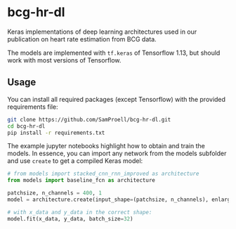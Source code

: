 # bcg-hr-dl
Keras implementations of deep learning architectures used in our publication on
heart rate estimation from BCG data.

The models are implemented with `tf.keras` of Tensorflow 1.13, but should work
with most versions of Tensorflow.


## Usage

You can install all required packages (except Tensorflow) with the provided
requirements file:

```bash
git clone https://github.com/SamProell/bcg-hr-dl.git
cd bcg-hr-dl
pip install -r requirements.txt
```

The example jupyter notebooks highlight how to obtain and train the models.
In essence, you can import any network from the models subfolder and use
`create` to get a compiled Keras model:

```python
# from models import stacked_cnn_rnn_improved as architecture
from models import baseline_fcn as architecture

patchsize, n_channels = 400, 1
model = architecture.create(input_shape=(patchsize, n_channels), enlarge=1)

# with x_data and y_data in the correct shape:
model.fit(x_data, y_data, batch_size=32)
```
